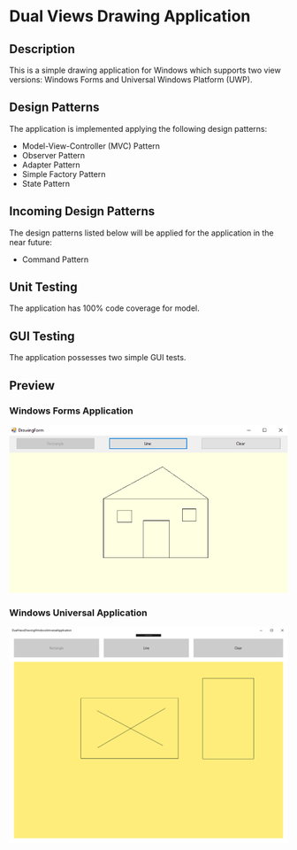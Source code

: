 # Dual Views Drawing Application

## Description
This is a simple drawing application for Windows which supports two view versions: Windows Forms and Universal Windows Platform (UWP).

## Design Patterns
The application is implemented applying the following design patterns:
* Model-View-Controller (MVC) Pattern
* Observer Pattern
* Adapter Pattern
* Simple Factory Pattern
* State Pattern

## Incoming Design Patterns
The design patterns listed below will be applied for the application in the near future:
* Command Pattern

## Unit Testing
The application has 100% code coverage for model.

## GUI Testing
The application possesses two simple GUI tests.

## Preview
### Windows Forms Application
![Windows Forms Application - Preview](https://github.com/phogbinh/DualViewsDrawingApplication/blob/master/Documentations/Images/img_preview_windows_forms_application.png)
### Windows Universal Application
![Windows Universal Application - Preview](https://github.com/phogbinh/DualViewsDrawingApplication/blob/master/Documentations/Images/img_preview_windows_universal_application.png)
